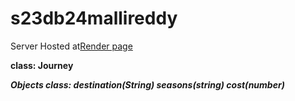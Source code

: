 # s23db24mallireddy

Server Hosted at[Render page](https://s23db24mallireddy.onrender.com)

**class: Journey**

***Objects class: destination(String)  seasons(string) cost(number)***


